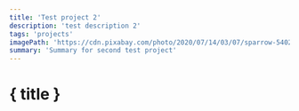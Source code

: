 ```yaml
---
title: 'Test project 2'
description: 'test description 2'
tags: 'projects'
imagePath: 'https://cdn.pixabay.com/photo/2020/07/14/03/07/sparrow-5402638_960_720.jpg'
summary: 'Summary for second test project'
---
```


# { title }